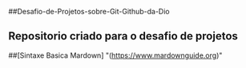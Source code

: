 ##Desafio-de-Projetos-sobre-Git-Github-da-Dio
## Repositorio criado para o desafio de projetos 
 ##[Sintaxe Basica Mardown] "(https://www.mardownguide.org)"
